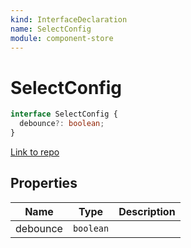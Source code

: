 ```yaml
---
kind: InterfaceDeclaration
name: SelectConfig
module: component-store
---
```


# SelectConfig

```ts
interface SelectConfig {
  debounce?: boolean;
}
```

[Link to repo](https://github.com/ngrx/platform/blob/master/modules/component-store/src/component-store.ts#L31-L33)

## Properties

| Name     | Type      | Description |
| -------- | --------- | ----------- |
| debounce | `boolean` |             |
